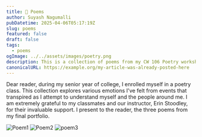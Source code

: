 ```yaml
---
title: 📔 Poems
author: Suyash Nagumalli
pubDatetime: 2025-04-06T05:17:19Z
slug: poems
featured: false
draft: false
tags:
  - poems
ogImage: ../../assets/images/poetry.png
description: This is a collection of poems from my CW 106 Poetry workshop class at UIUC
canonicalURL: https://example.org/my-article-was-already-posted-here
---
```


Dear reader, during my senior year of college, I enrolled myself in a poetry class. This collection explores various emotions I've felt from events that transpired as I attempt to understand myself and the people around me. I am extremely grateful to my classmates and our instructor, Erin Stoodley, for their invaluable support. I present to the reader, the three poems from my final portfolio.

![Poem1](@/assets/images/boynextdoor.jpg)
![Poem2](@/assets/images/theaftermath.jpg)
![poem3](@/assets/images/Jasminessonnet.jpg)
